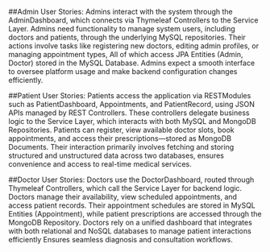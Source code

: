 
##Admin User Stories:
Admins interact with the system through the AdminDashboard, which connects via Thymeleaf Controllers to the Service Layer.
Admins need functionality to manage system users, including doctors and patients, through the underlying MySQL repositories. 
Their actions involve tasks like registering new doctors, editing admin profiles, or managing appointment types,
All of which access JPA Entities (Admin, Doctor) stored in the MySQL Database. 
Admins expect a smooth interface to oversee platform usage and make backend configuration changes efficiently.

##Patient User Stories:
Patients access the application via RESTModules such as PatientDashboard, Appointments, and PatientRecord, using JSON APIs managed by REST Controllers. 
These controllers delegate business logic to the Service Layer, which interacts with both MySQL and MongoDB Repositories. 
Patients can register, view available doctor slots, book appointments, and access their prescriptions—stored as MongoDB Documents. 
Their interaction primarily involves fetching and storing structured and unstructured data across two databases, 
ensures convenience and access to real-time medical services.

##Doctor User Stories:
Doctors use the DoctorDashboard, routed through Thymeleaf Controllers, which call the Service Layer for backend logic.
Doctors manage their availability, view scheduled appointments, and access patient records. 
Their appointment schedules are stored in MySQL Entities (Appointment), while patient prescriptions are accessed through the MongoDB Repository. 
Doctors rely on a unified dashboard that integrates with both relational and NoSQL databases to manage patient interactions efficiently
Ensures seamless diagnosis and consultation workflows.
